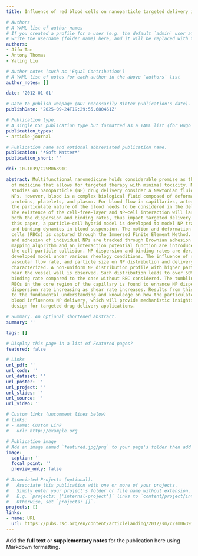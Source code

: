 ```yaml
---
title: Influence of red blood cells on nanoparticle targeted delivery in microcirculation

# Authors
# A YAML list of author names
# If you created a profile for a user (e.g. the default `admin` user at `content/authors/admin/`), 
# write the username (folder name) here, and it will be replaced with their full name and linked to their profile.
authors:
- Jifu Tan
- Antony Thomas
- Yaling Liu

# Author notes (such as 'Equal Contribution')
# A YAML list of notes for each author in the above `authors` list
author_notes: []

date: '2012-01-01'

# Date to publish webpage (NOT necessarily Bibtex publication's date).
publishDate: '2025-09-24T19:29:55.680461Z'

# Publication type.
# A single CSL publication type but formatted as a YAML list (for Hugo requirements).
publication_types:
- article-journal

# Publication name and optional abbreviated publication name.
publication: '*Soft Matter*'
publication_short: ''

doi: 10.1039/C2SM06391C

abstract: Multifunctional nanomedicine holds considerable promise as the next generation
  of medicine that allows for targeted therapy with minimal toxicity. Most current
  studies on nanoparticle (NP) drug delivery consider a Newtonian fluid with suspending
  NPs. However, blood is a complex biological fluid composed of deformable cells,
  proteins, platelets, and plasma. For blood flow in capillaries, arterioles and venules,
  the particulate nature of the blood needs to be considered in the delivery process.
  The existence of the cell-free-layer and NP–cell interaction will largely influence
  both the dispersion and binding rates, thus impact targeted delivery efficacy. In
  this paper, a particle–cell hybrid model is developed to model NP transport, dispersion,
  and binding dynamics in blood suspension. The motion and deformation of red blood
  cells (RBCs) is captured through the Immersed Finite Element Method. The motion
  and adhesion of individual NPs are tracked through Brownian adhesion dynamics. A
  mapping algorithm and an interaction potential function are introduced to consider
  the cell–particle collision. NP dispersion and binding rates are derived from the
  developed model under various rheology conditions. The influence of red blood cells,
  vascular flow rate, and particle size on NP distribution and delivery efficacy is
  characterized. A non-uniform NP distribution profile with higher particle concentration
  near the vessel wall is observed. Such distribution leads to over 50% higher particle
  binding rate compared to the case without RBC considered. The tumbling motion of
  RBCs in the core region of the capillary is found to enhance NP dispersion, with
  dispersion rate increasing as shear rate increases. Results from this study contribute
  to the fundamental understanding and knowledge on how the particulate nature of
  blood influences NP delivery, which will provide mechanistic insights on the nanomedicine
  design for targeted drug delivery applications.

# Summary. An optional shortened abstract.
summary: ''

tags: []

# Display this page in a list of Featured pages?
featured: false

# Links
url_pdf: ''
url_code: ''
url_dataset: ''
url_poster: ''
url_project: ''
url_slides: ''
url_source: ''
url_video: ''

# Custom links (uncomment lines below)
# links:
# - name: Custom Link
#   url: http://example.org

# Publication image
# Add an image named `featured.jpg/png` to your page's folder then add a caption below.
image:
  caption: ''
  focal_point: ''
  preview_only: false

# Associated Projects (optional).
#   Associate this publication with one or more of your projects.
#   Simply enter your project's folder or file name without extension.
#   E.g. `projects: ['internal-project']` links to `content/project/internal-project/index.md`.
#   Otherwise, set `projects: []`.
projects: []
links:
- name: URL
  url: https://pubs.rsc.org/en/content/articlelanding/2012/sm/c2sm06391c
---
```


Add the **full text** or **supplementary notes** for the publication here using Markdown formatting.
